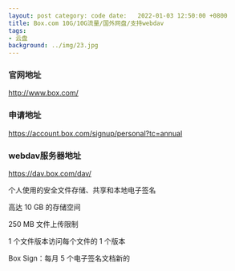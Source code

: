 ```yaml
---
layout: post category: code date:   2022-01-03 12:50:00 +0800
title: Box.com 10G/10G流量/国外网盘/支持webdav
tags:
- 云盘
background: ../img/23.jpg
---
```


### 官网地址
http://www.box.com/

### 申请地址
https://account.box.com/signup/personal?tc=annual

### webdav服务器地址
https://dav.box.com/dav/


个人使用的安全文件存储、共享和本地电子签名

高达 10 GB 的存储空间

250 MB 文件上传限制

1 个文件版本访问每个文件的 1 个版本

Box Sign：每月 5 个电子签名文档新的